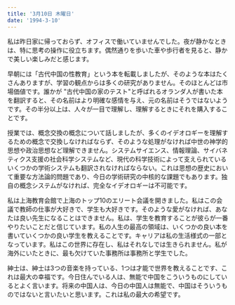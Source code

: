 ```yaml
---
title: '3月10日 木曜日'
date: '1994-3-10'
---
```


私は昨日家に帰っておらず、オフィスで働いていませんでした。夜が静かなときは、特に思考の操作に役立ちます。偶然通りを歩いた車や歩行者を見ると、静かで美しい楽しみだと感じます。

早朝には「古代中国の性教育」という本を転載しましたが、そのような本はたくさんありますが、学習の観点からは多くの研究がありません。そのほとんどは市場価値です。誰かが "古代中国の家のテスト"と呼ばれるオランダ人が書いた本を翻訳すると、その名前はより明確な感情を与え、元の名前はそうではないようです。その半分以上は、人々が一目で理解し、理解するときにそれを購入することです。

授業では、概念交換の概念について話しましたが、多くのイデオロギーを理解するための概念で交換しなければならず、そのような処理がなければ中世の神学的思想や政治思想など理解できません。システムサイエンス、情報理論、サイバネティクス支援の社会科学システムなど、現代の科学技術によって支えられているいくつかの学術システムも翻訳されなければならない。これは思想の歴史において重要な方法論的問題であり、今日の学術研究の中核的な課題でもあります。独自の概念システムがなければ、完全なイデオロギーは不可能です。

私は上海教育会館で上海のトップ10のエリート会議を開きました。私はこの会議で教師の仕事が大好きで、学生も大好きです。そのような愛がなければ、あなたは良い先生になることはできません。私は、学生を教育することが彼らが一番やりたいことだと信じています。私の人生の最高の領域は、いくつかの良い本を書いていくつかの良い学生を教えることです。キャリアは私の生活様式の一部となっています。私はこの世界に存在し、私はそれなしでは生きられません。私が海外にいたときに、最も欠けていた事務所は事務所と学生でした。

紳士は、紳士は3つの音楽を持っている、1つは才能で世界を教えることです、これは最大の幸福です。今日住んでいる人は、無能で中国をこういうものにしているとよく言います。将来の中国人は、今日の中国人は無能で、中国はそういうものではないと言いたいと思います。これは私の最大の希望です。

